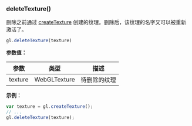 ### deleteTexture()

删除之前通过 [createTexture](#createTexture) 创建的纹理。删除后，该纹理的名字又可以被重新激活了。

```js
gl.deleteTexture(texture)
```

**参数值：**

|参数|类型|描述|
|-|-|-|
|texture|WebGLTexture|待删除的纹理|

**示例：**

```js
var texture = gl.createTexture();
// ...
gl.deleteTexture(texture);
```

